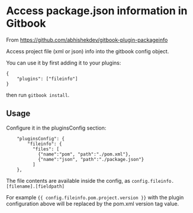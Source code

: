# Access package.json information in Gitbook

From https://github.com/abhishekdev/gitbook-plugin-packageinfo

Access project file (xml or json) info into the gitbook config object.

You can use it by first adding it to your plugins:

```
{
    "plugins": ["fileinfo"]
}
```

then run `gitbook install`.

## Usage

Configure it in the pluginsConfig section:

```
    "pluginsConfig": {
        "fileinfo": {
          "files": [
            {"name":"pom", "path":"./pom.xml"},
            {"name":"json", "path":"./package.json"}
          ]
    },
```

The file contents are available inside the config, as `config.fileinfo.[filename].[fieldpath]`

For example `{{ config.fileinfo.pom.project.version }}` with the plugin configuration above will be replaced by the pom.xml version tag value.
